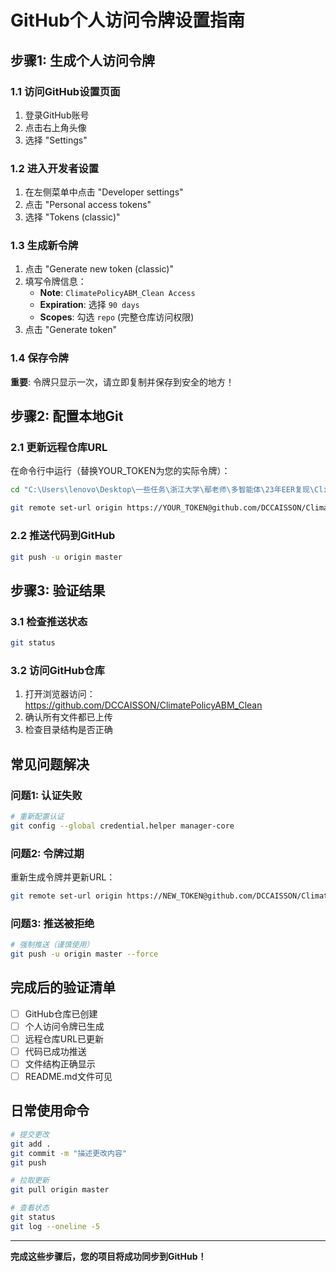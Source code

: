 # GitHub个人访问令牌设置指南

## 步骤1: 生成个人访问令牌

### 1.1 访问GitHub设置页面
1. 登录GitHub账号
2. 点击右上角头像
3. 选择 "Settings"

### 1.2 进入开发者设置
1. 在左侧菜单中点击 "Developer settings"
2. 点击 "Personal access tokens"
3. 选择 "Tokens (classic)"

### 1.3 生成新令牌
1. 点击 "Generate new token (classic)"
2. 填写令牌信息：
   - **Note**: `ClimatePolicyABM_Clean Access`
   - **Expiration**: 选择 `90 days`
   - **Scopes**: 勾选 `repo` (完整仓库访问权限)
3. 点击 "Generate token"

### 1.4 保存令牌
**重要**: 令牌只显示一次，请立即复制并保存到安全的地方！

## 步骤2: 配置本地Git

### 2.1 更新远程仓库URL
在命令行中运行（替换YOUR_TOKEN为您的实际令牌）：

```bash
cd "C:\Users\lenovo\Desktop\一些任务\浙江大学\鄢老师\多智能体\23年EER复现\ClimatePolicyABM_Clean"

git remote set-url origin https://YOUR_TOKEN@github.com/DCCAISSON/ClimatePolicyABM_Clean.git
```

### 2.2 推送代码到GitHub
```bash
git push -u origin master
```

## 步骤3: 验证结果

### 3.1 检查推送状态
```bash
git status
```

### 3.2 访问GitHub仓库
1. 打开浏览器访问：https://github.com/DCCAISSON/ClimatePolicyABM_Clean
2. 确认所有文件都已上传
3. 检查目录结构是否正确

## 常见问题解决

### 问题1: 认证失败
```bash
# 重新配置认证
git config --global credential.helper manager-core
```

### 问题2: 令牌过期
重新生成令牌并更新URL：
```bash
git remote set-url origin https://NEW_TOKEN@github.com/DCCAISSON/ClimatePolicyABM_Clean.git
```

### 问题3: 推送被拒绝
```bash
# 强制推送（谨慎使用）
git push -u origin master --force
```

## 完成后的验证清单

- [ ] GitHub仓库已创建
- [ ] 个人访问令牌已生成
- [ ] 远程仓库URL已更新
- [ ] 代码已成功推送
- [ ] 文件结构正确显示
- [ ] README.md文件可见

## 日常使用命令

```bash
# 提交更改
git add .
git commit -m "描述更改内容"
git push

# 拉取更新
git pull origin master

# 查看状态
git status
git log --oneline -5
```

---

**完成这些步骤后，您的项目将成功同步到GitHub！** 